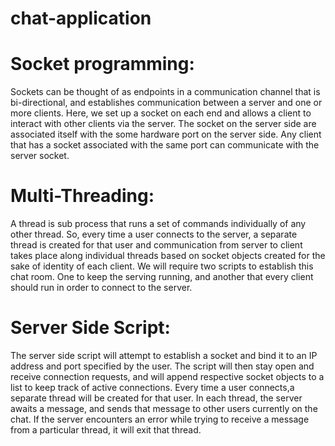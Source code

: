 # chat-application

# Socket programming:

Sockets can be thought of as endpoints in a communication channel that is bi-directional, 
and establishes communication between a server and one or more clients. Here, we set up a socket on 
each end and allows a client to interact with other clients via the server. The socket on the server 
side are associated itself with the some hardware port on the server side. Any client that has a socket associated 
with the same port can communicate with the server socket.


# Multi-Threading:

A thread is sub process that runs a set of commands individually of any other thread. So, every time a user 
connects to the server, a separate thread is created for that user and communication from server to client 
takes place along individual threads based on socket objects created for the sake of identity of each client.
We will require two scripts to establish this chat room. One to keep the serving running, and another that every 
client should run in order to connect to the server.

# Server Side Script:

The server side script will attempt to establish a socket and bind it to an IP address and port specified by the user.
The script will then stay open and receive connection requests, and will append respective 
socket objects to a list to keep track of active connections. Every time a user connects,a separate thread will be created 
for that user. In each thread, the server awaits a message, and sends that message to other users currently on the chat. If 
the server encounters an error while trying to receive a message from a particular thread, it will exit that thread.

